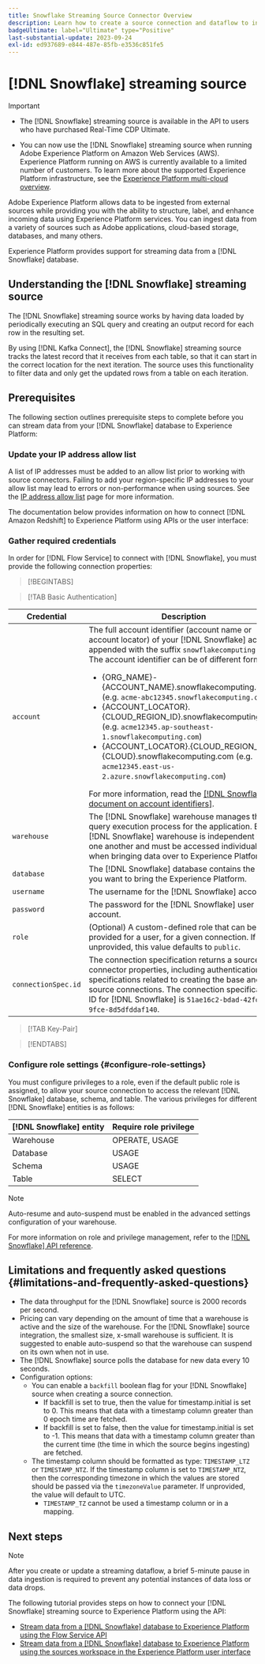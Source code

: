 ```yaml
---
title: Snowflake Streaming Source Connector Overview
description: Learn how to create a source connection and dataflow to ingest streaming data from your Snowflake instance to Adobe Experience Platform
badgeUltimate: label="Ultimate" type="Positive"
last-substantial-update: 2023-09-24
exl-id: ed937689-e844-487e-85fb-e3536c851fe5
---
```

# [!DNL Snowflake] streaming source

>[!IMPORTANT]
>
>* The [!DNL Snowflake] streaming source is available in the API to users who have purchased Real-Time CDP Ultimate.
>
>* You can now use the [!DNL Snowflake] streaming source when running Adobe Experience Platform on Amazon Web Services (AWS). Experience Platform running on AWS is currently available to a limited number of customers. To learn more about the supported Experience Platform infrastructure, see the [Experience Platform multi-cloud overview](../../../landing/multi-cloud.md).

Adobe Experience Platform allows data to be ingested from external sources while providing you with the ability to structure, label, and enhance incoming data using Experience Platform services. You can ingest data from a variety of sources such as Adobe applications, cloud-based storage, databases, and many others.

Experience Platform provides support for streaming data from a [!DNL Snowflake] database.

## Understanding the [!DNL Snowflake] streaming source

The [!DNL Snowflake] streaming source works by having data loaded by periodically executing an SQL query and creating an output record for each row in the resulting set.

By using [!DNL Kafka Connect], the [!DNL Snowflake] streaming source tracks the latest record that it receives from each table, so that it can start in the correct location for the next iteration. The source uses this functionality to filter data and only get the updated rows from a table on each iteration.

## Prerequisites

The following section outlines prerequisite steps to complete before you can stream data from your [!DNL Snowflake] database to Experience Platform:

### Update your IP address allow list

A list of IP addresses must be added to an allow list prior to working with source connectors. Failing to add your region-specific IP addresses to your allow list may lead to errors or non-performance when using sources. See the [IP address allow list](../../ip-address-allow-list.md#ip-address-allow-list-for-streaming-sources) page for more information.

The documentation below provides information on how to connect [!DNL Amazon Redshift] to Experience Platform using APIs or the user interface:

### Gather required credentials

In order for [!DNL Flow Service] to connect with [!DNL Snowflake], you must provide the following connection properties:

>[!BEGINTABS]

>[!TAB Basic Authentication]

| Credential | Description |
| --- | --- |
| `account` | The full account identifier (account name or account locator) of your [!DNL Snowflake] account appended with the suffix `snowflakecomputing.com`. The account identifier can be of different formats: <ul><li>{ORG_NAME}-{ACCOUNT_NAME}.snowflakecomputing.com (e.g. `acme-abc12345.snowflakecomputing.com`)</li><li>{ACCOUNT_LOCATOR}.{CLOUD_REGION_ID}.snowflakecomputing.com (e.g. `acme12345.ap-southeast-1.snowflakecomputing.com`)</li><li>{ACCOUNT_LOCATOR}.{CLOUD_REGION_ID}.{CLOUD}.snowflakecomputing.com (e.g. `acme12345.east-us-2.azure.snowflakecomputing.com`)</li></ul> For more information, read the [[!DNL Snowflake document on account identifiers]](<https://docs.snowflake.com/en/user-guide/admin-account-identifier.html>). |
| `warehouse` | The [!DNL Snowflake] warehouse manages the query execution process for the application. Each [!DNL Snowflake] warehouse is independent from one another and must be accessed individually when bringing data over to Experience Platform. |
| `database` | The [!DNL Snowflake] database contains the data you want to bring the Experience Platform. |
| `username` | The username for the [!DNL Snowflake] account. |
| `password` | The password for the [!DNL Snowflake] user account. |
| `role` | (Optional) A custom-defined role that can be provided for a user, for a given connection. If unprovided, this value defaults to `public`. |
| `connectionSpec.id` | The connection specification returns a source's connector properties, including authentication specifications related to creating the base and source connections. The connection specification ID for [!DNL Snowflake] is `51ae16c2-bdad-42fd-9fce-8d5dfddaf140`. |

>[!TAB Key-Pair]


>[!ENDTABS]

### Configure role settings {#configure-role-settings}

You must configure privileges to a role, even if the default public role is assigned, to allow your source connection to access the relevant [!DNL Snowflake] database, schema, and table. The various privileges for different [!DNL Snowflake] entities is as follows:

| [!DNL Snowflake] entity | Require role privilege |
| --- | --- |
| Warehouse | OPERATE, USAGE |
| Database | USAGE |
| Schema | USAGE |
| Table | SELECT |

>[!NOTE]
>
>Auto-resume and auto-suspend must be enabled in the advanced settings configuration of your warehouse.

For more information on role and privilege management, refer to the [[!DNL Snowflake] API reference](<https://docs.snowflake.com/en/sql-reference/sql/grant-privilege>).

## Limitations and frequently asked questions {#limitations-and-frequently-asked-questions}

* The data throughput for the [!DNL Snowflake] source is 2000 records per second.
* Pricing can vary depending on the amount of time that a warehouse is active and the size of the warehouse. For the [!DNL Snowflake] source integration, the smallest size, x-small warehouse is sufficient. It is suggested to enable auto-suspend so that the warehouse can suspend on its own when not in use.
* The [!DNL Snowflake] source polls the database for new data every 10 seconds.
* Configuration options:
    * You can enable a `backfill` boolean flag for your [!DNL Snowflake] source when creating a source connection.
        * If backfill is set to true, then the value for timestamp.initial is set to 0. This means that data with a timestamp column greater than 0 epoch time are fetched.
        * If backfill is set to false, then the value for timestamp.initial is set to -1. This means that data with a timestamp column greater than the current time (the time in which the source begins ingesting) are fetched.
    * The timestamp column should be formatted as type: `TIMESTAMP_LTZ` or `TIMESTAMP_NTZ`. If the timestamp column is set to `TIMESTAMP_NTZ`, then the corresponding timezone in which the values are stored should be passed via the `timezoneValue` parameter. If unprovided, the value will default to UTC.
      * `TIMESTAMP_TZ` cannot be used a timestamp column or in a mapping.

## Next steps

>[!NOTE]
>
>After you create or update a streaming dataflow, a brief 5-minute pause in data ingestion is required to prevent any potential instances of data loss or data drops.

The following tutorial provides steps on how to connect your [!DNL Snowflake] streaming source to Experience Platform using the API:

* [Stream data from a [!DNL Snowflake] database to Experience Platform using the Flow Service API](../../tutorials/api/create/databases/snowflake-streaming.md)
* [Stream data from a [!DNL Snowflake] database to Experience Platform using the sources workspace in the Experience Platform user interface](../../tutorials/ui/create/databases/snowflake-streaming.md)

